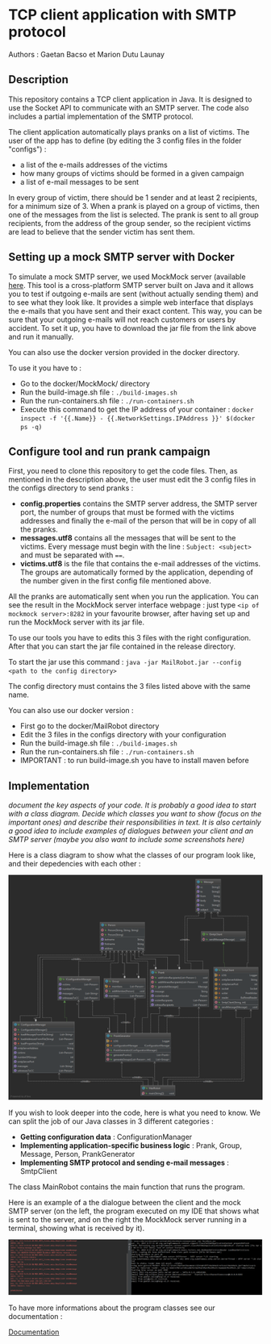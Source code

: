 # TCP client application with SMTP protocol

Authors : Gaetan Bacso et Marion Dutu Launay

## Description

This repository contains a TCP client application in Java. It is designed to use the Socket API to communicate with an SMTP server. The code also includes a partial implementation of the SMTP protocol.

The client application automatically plays pranks on a list of victims. The user of the app has to define (by editing the 3 config files in the folder "configs") : 
- a list of the e-mails addresses of the victims
- how many groups of victims should be formed in a given campaign
- a list of e-mail messages to be sent

In every group of victim, there should be 1 sender and at least 2 recipients, for a minimum size of 3. When a prank is played on a group of victims, then one of the messages from the list is selected. The prank is sent to all group recipients, from the address of the group sender, so the recipient victims are lead to believe that the sender victim has sent them.


## Setting up a mock SMTP server with Docker

To simulate a mock SMTP server, we used MockMock server (available [here](https://github.com/tweakers/MockMock). This tool is a cross-platform SMTP server built on Java and it allows you to test if outgoing e-mails are sent (without actually sending them) and to see what they look like. It provides a simple web interface that displays the e-mails that you have sent and their exact content. This way, you can be sure that your outgoing e-mails will not reach customers or users by accident.
To set it up, you have to download the jar file from the link above and run it manually.

You can also use the docker version provided in the docker directory.

To use it you have to :

- Go to the docker/MockMock/ directory
- Run the build-image.sh file : `./build-images.sh`
- Run the run-containers.sh file : `./run-containers.sh`
- Execute this command to get the IP address of your container : `docker inspect -f '{{.Name}} - {{.NetworkSettings.IPAddress }}' $(docker ps -q)`


## Configure tool and run prank campaign

First, you need to clone this repository to get the code files. Then, as mentioned in the description above, the user must edit the 3 config files in the configs directory to send pranks :
- **config.properties** contains the SMTP server address, the SMTP server port, the number of groups that must be formed with the victims addresses and finally the e-mail of the person that will be in copy of all the pranks.
- **messages.utf8** contains all the messages that will be sent to the victims. Every message must begin with the line : `Subject: <subject>` and must be separated with `==`.
- **victims.utf8** is the file that contains the e-mail addresses of the victims. The groups are automatically formed by the application, depending of the number given in the first config file mentioned above.

All the pranks are automatically sent when you run the application. You can see the result in the MockMock server interface webpage : just type `<ip of mockmock server>:8282` in your favourite browser, after having set up and run the MockMock server with its jar file.



To use our tools you have to edits this 3 files with the right configuration. After that you can start the jar file contained in the release directory.

To start the jar use this command : `java -jar MailRobot.jar --config <path to the config directory>`

The config directory must contains the 3 files listed above with the same name.



You can also use our docker version :

- First go to the docker/MailRobot directory
- Edit the 3 files in the configs directory with your configuration
- Run the build-image.sh file : `./build-images.sh`
- Run the run-containers.sh file : `./run-containers.sh`
- IMPORTANT : to run build-image.sh you have to install maven before

## Implementation
*document the key aspects of your code. It is probably a good idea to start with a class diagram. Decide which classes you want to show (focus on the important ones) and describe their responsibilities in text. It is also certainly a good idea to include examples of dialogues between your client and an SMTP server (maybe you also want to include some screenshots here)*

Here is a class diagram to show what the classes of our program look like, and their depedencies with each other :

![UML diagram](https://github.com/gaeba95/Teaching-HEIGVD-RES-2019-Labo-SMTP/blob/master/figures/UML.png)

If you wish to look deeper into the code, here is what you need to know. We can split the job of our Java classes in 3 different categories :
- **Getting configuration data** : ConfigurationManager
- **Implementing application-specific business logic** : Prank, Group, Message, Person, PrankGenerator
- **Implementing SMTP protocol and sending e-mail messages** : SmtpClient

The class MainRobot contains the main function that runs the program.

Here is an example of a the dialogue between the client and the mock SMTP server (on the left, the program executed on my IDE that shows what is sent to the server, and on the right the MockMock server running in a terminal, showing what is received by it).

![Communication](https://github.com/gaeba95/Teaching-HEIGVD-RES-2019-Labo-SMTP/blob/master/figures/Com.PNG)

To have more informations about the program classes see our documentation :

[Documentation]( https://gaeba95.github.io/Teaching-HEIGVD-RES-2019-Labo-SMTP/)

